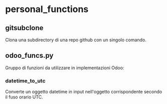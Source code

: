 # personal_functions
## gitsubclone
Clona una subdirectory di una repo github con un singolo comando.
## odoo_funcs.py
Gruppo di funzioni da utilizzare in implementazioni Odoo:
### datetime_to_utc
Converte un oggetto datetime in input nell'oggetto corrispondente secondo il fuso orario UTC.
